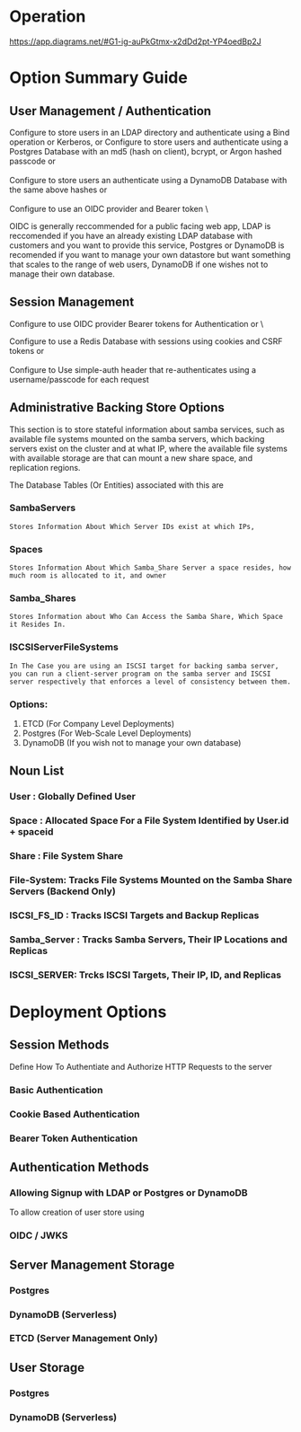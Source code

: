# Operation


https://app.diagrams.net/#G1-ig-auPkGtmx-x2dDd2pt-YP4oedBp2J

# Option Summary Guide


## User Management / Authentication

Configure to store users in an LDAP directory and authenticate using a Bind operation or Kerberos, or
Configure to store users and authenticate using a Postgres Database with an md5 (hash on client), bcrypt, or Argon hashed passcode or \
\
Configure to store users an authenticate using a DynamoDB Database with the same above hashes or 
\
\
Configure to use an OIDC provider and Bearer token 
\

OIDC is generally reccommended for a public facing web app, LDAP is reccomended if you have an already existing LDAP database with customers and you want to provide this service, Postgres or DynamoDB is recomended if you want to manage your own datastore but want something that scales to the range of web users, DynamoDB if one wishes not to manage their own database.

## Session Management


Configure to use OIDC provider Bearer tokens for Authentication or \

Configure to use a Redis Database with sessions using cookies and CSRF tokens or
\
\
Configure to Use simple-auth header that re-authenticates using a username/passcode for each request


## Administrative Backing Store Options

This section is to store stateful information about samba services, such as available file systems mounted on the samba servers, which backing servers exist on the cluster and at what IP, where the available file systems with available storage are that can mount a new share space, and replication regions. 

The Database Tables (Or Entities) associated with this are 

### SambaServers
    Stores Information About Which Server IDs exist at which IPs, 

### Spaces
    Stores Information About Which Samba_Share Server a space resides, how much room is allocated to it, and owner
    
### Samba_Shares
    Stores Information about Who Can Access the Samba Share, Which Space it Resides In. 

### ISCSIServerFileSystems
    In The Case you are using an ISCSI target for backing samba server, you can run a client-server program on the samba server and ISCSI server respectively that enforces a level of consistency between them. 


### Options:
1. ETCD (For Company Level Deployments)
2. Postgres (For Web-Scale Level Deployments)
3. DynamoDB (If you wish not to manage your own database)


## Noun List 


### User : Globally Defined User


### Space : Allocated Space For a File System Identified by User.id + spaceid 


### Share : File System Share


### File-System: Tracks File Systems Mounted on the Samba Share Servers (Backend Only)


### ISCSI_FS_ID : Tracks ISCSI Targets and Backup Replicas


### Samba_Server : Tracks Samba Servers, Their IP Locations and Replicas


### ISCSI_SERVER: Trcks ISCSI Targets, Their IP, ID, and Replicas


# Deployment Options

## Session Methods

Define How To Authentiate and Authorize HTTP Requests to the server

### Basic Authentication

### Cookie Based Authentication

### Bearer Token Authentication


## Authentication Methods


### Allowing Signup with LDAP or Postgres or DynamoDB

To allow creation of user store using 


### OIDC / JWKS


## Server Management Storage


### Postgres


### DynamoDB (Serverless)


### ETCD (Server Management Only)


## User Storage 

### Postgres

### DynamoDB (Serverless)




